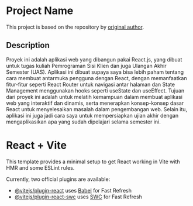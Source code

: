 # Project Name

This project is based on the repository by [original author](https://github.com/original-author).

## Description
Proyek ini adalah aplikasi web yang dibangun pakai React.js, yang dibuat untuk tugas kuliah Pemrograman Sisi Klien dan juga Ulangan Akhir Semester (UAS). Aplikasi ini dibuat supaya saya bisa lebih paham tentang cara membuat antarmuka pengguna dengan React, dengan memanfaatkan fitur-fitur seperti React Router untuk navigasi antar halaman dan State Management menggunakan hooks seperti useState dan useEffect. Tujuan dari proyek ini adalah untuk melatih kemampuan dalam membuat aplikasi web yang interaktif dan dinamis, serta menerapkan konsep-konsep dasar React untuk menyelesaikan masalah dalam pengembangan web. Selain itu, aplikasi ini juga jadi cara saya untuk mempersiapkan ujian akhir dengan mengaplikasikan apa yang sudah dipelajari selama semester ini.

# React + Vite

This template provides a minimal setup to get React working in Vite with HMR and some ESLint rules.

Currently, two official plugins are available:

- [@vitejs/plugin-react](https://github.com/vitejs/vite-plugin-react/blob/main/packages/plugin-react/README.md) uses [Babel](https://babeljs.io/) for Fast Refresh
- [@vitejs/plugin-react-swc](https://github.com/vitejs/vite-plugin-react-swc) uses [SWC](https://swc.rs/) for Fast Refresh
